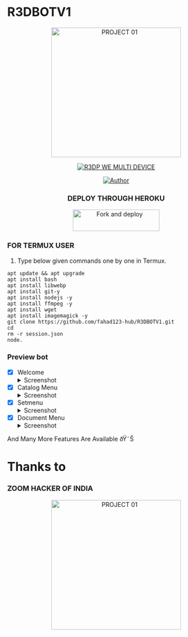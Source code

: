 # R3DBOTV1

<p align="center">
<img src="https://i.postimg.cc/Dy0V64PR/IMG-20221008-071901.jpg" alt="PROJECT 01" height= "300" width="300"/>


</p>
<p align="center">
<a href="#"><img title="R3DP WE MULTI DEVICE" src="https://img.shields.io/badge/R3DBOTV1 MULTI DEVICE-green?colorA=%23ff0000&colorB=%23017e40&style=for-the-badge"></a>
</p>
<p align="center">
<a href="https://github.com/fahad123-hub"><img title="Author" src="https://img.shields.io/badge/Author-RED HACKER-red.svg?style=for-the-badge&logo=github"></a>

</div>



<div align="center">

### DEPLOY THROUGH HEROKU

<a href="https://wizard-md-deployer.vercel.app/"><img align="center" src="https://i.postimg.cc/Dy0V64PR/IMG-20221008-071901.jpg" alt="Fork and deploy" height="50" width="200" /></a>

</div>

### FOR TERMUX USER
1. Type below given commands one by one in Termux.
```
apt update && apt upgrade
apt install bash
apt install libwebp
apt install git-y
apt install nodejs -y
apt install ffmpeg -y
apt install wget
apt install imagemagick -y
git clone https://github.com/fahad123-hub/R3DBOTV1.git
cd 
rm -r session.json
node.
```  

### Preview bot

- [x] Welcome <details><summary>Screenshot</summary><img src="https://telegra.ph/file/e7adc19143c17cebece3c.jpg"></details>
- [x] Catalog Menu <details><summary>Screenshot</summary><img src="https://telegra.ph/file/7c33c8442aa5c551309ef.jpg"></details>
- [x] Setmenu <details><summary>Screenshot</summary><img src="https://telegra.ph/file/5094eb58f19a49543443a.jpg"></details>
- [x] Document Menu <details><summary>Screenshot</summary><img src="https://telegra.ph/file/8f50df332fe50495a4853.jpg"></details>

And Many More Features Are Available ðŸ˜Š


<!---->
# Thanks to
 ### ZOOM HACKER OF INDIA
<p align="center">
<img src="https://i.postimg.cc/XJF7TYh3/IMG-20221009-070855.jpg" alt="PROJECT 01" height= "300" width="300"/>

</p>



